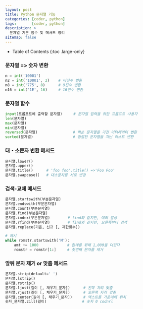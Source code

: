 ```yaml
---
layout: post
title: Python 문자열 기능
categories: [coder, python]
tags:       [coder, python]
description: >
  문자열 기본 함수 및 메서드 정리
sitemap: false
---
```

- Table of Contents
{:toc .large-only}

### 문자열 => 숫자 변환
```Python
n = int('10001')
n2 = int('10001', 2)    # 이진수 변환
n8 = int('775', 8)      # 8진수 변환
n16 = int('1E', 16)     # 16진수 변환
```

### 문자열 함수
```Python
input(프롬프트에 출력할 문자열)     # 문자열 입력을 위한 프롬프트 사용자
len(문자열)
max(문자열)
min(문자열)
reversed(문자열)                # 역순 문자열을 가진 이터레이터 변환
sorted(문자열)                  # 정렬된 문자열을 지닌 리스트 변환
```

### 대・소문자 변환 메서드
```python
문자열.lower()
문자열.upper()
문자열.title()      # 'foo foo'.title() =>'Foo Foo'
문자열.swapcase()   # 대소문자를 서로 변경
```

### 검색-교체 메서드
```python
문자열.startswith(부분문자열)
문자열.endswith(부분문자열)
문자열.count(부분문자열)
문자열.find(부분문자열)
문자열.index(부분문자열)        # find와 같지만, 예외 발생
문자열.rfind(부분문자열)        # find와 같지만, 오른쪽부터 검색
문자열.replace(기존, 신규 [, 제한횟수])

# 예시
while romstr.startswith('M'):
    amt += 1000             # 합계를 위해 1,000을 더한다
    romstr = romstr[1:]     # 첫번째 문자를 제거
```

### 앞뒤 문자 제거 or 맞춤 메서드
```python
문자열.strip(default=' ')
문자열.lstrip()
문자열.rstrip()
문자열.ljust(길이 [, 채우기_문자])      # 왼쪽 자리 맞춤
문자열.rjust(길이 [, 채우기_문자])      # 오른쪽 자리 맞춤
문자열.center(길이 [, 채우기_문자])     # 텍스트를 가운데에 위치
숫자_문자열.zill(길이)                # 숫자 0 codnrl
```